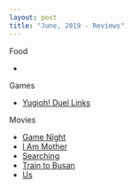 ```yaml
---
layout: post
title: "June, 2019 - Reviews"
---
```


Food

  - 

Games

  - [Yugioh! Duel Links](https://karlcxu.github.io/KarlChoiReviews/2016/11/17/DuelLinks.html)

Movies

  - [Game Night](https://karlcxu.github.io/KarlChoiReviews/2018/02/18/GameNight.html)
  - [I Am Mother](https://karlcxu.github.io/KarlChoiReviews/2019/06/20/IAmMother.html)
  - [Searching](https://karlcxu.github.io/KarlChoiReviews/2018/08/24/Searching.html)
  - [Train to Busan](https://karlcxu.github.io/KarlChoiReviews/2016/07/01/TrainToBusan.html)
  - [Us](https://karlcxu.github.io/KarlChoiReviews/2019/03/22/Us.html)
  
